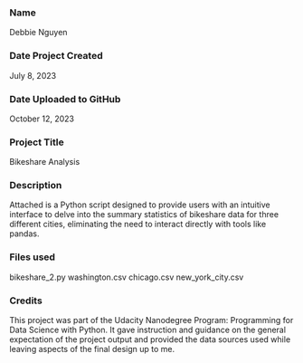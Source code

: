 ### Name
Debbie Nguyen

### Date Project Created
July 8, 2023

### Date Uploaded to GitHub
October 12, 2023

### Project Title
Bikeshare Analysis

### Description
Attached is a Python script designed to provide users with an intuitive interface to delve into the summary statistics 
of bikeshare data for three different cities, eliminating the need to interact directly with tools like pandas.

### Files used
bikeshare_2.py
washington.csv
chicago.csv
new_york_city.csv

### Credits
This project was part of the Udacity Nanodegree Program: Programming for Data Science with Python. It gave instruction 
and guidance on the general expectation of the project output and provided the data sources used while leaving aspects 
of the final design up to me. 



